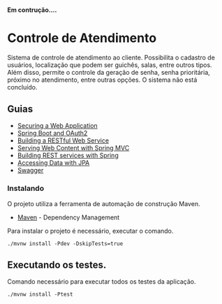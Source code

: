 #### Em contrução....
# Controle de Atendimento

Sistema de controle de atendimento ao cliente. Possibilita o cadastro de usuários, localização que podem ser guichês, salas, entre outros tipos. Além disso, permite o controle da geração de senha, senha prioritária, próximo no atendimento, entre outras opções. O sistema não está concluído.
## Guias

* [Securing a Web Application](https://spring.io/guides/gs/securing-web/)
* [Spring Boot and OAuth2](https://spring.io/guides/tutorials/spring-boot-oauth2/)
* [Building a RESTful Web Service](https://spring.io/guides/gs/rest-service/)
* [Serving Web Content with Spring MVC](https://spring.io/guides/gs/serving-web-content/)
* [Building REST services with Spring](https://spring.io/guides/tutorials/bookmarks/)
* [Accessing Data with JPA](https://spring.io/guides/gs/accessing-data-jpa/)
* [Swagger](https://swagger.io/)
 

### Instalando

O projeto utiliza a ferramenta de automação de construção Maven. 

* [Maven](https://maven.apache.org/) - Dependency Management

Para instalar o projeto é necessário, executar o comando.
```
./mvnw install -Pdev -DskipTests=true
```


## Executando os testes.

Comando necessário para executar todos os testes da aplicação.

```
./mvnw install -Ptest
```

